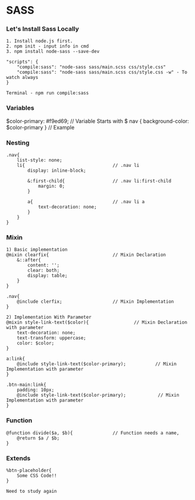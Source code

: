 # SASS

### Let's Install Sass Locally

    1. Install node.js first.
    2. npm init - input info in cmd
    3. npm install node-sass --save-dev

    "scripts": {
        "compile:sass": "node-sass sass/main.scss css/style.css"
        "compile:sass": "node-sass sass/main.scss css/style.css -w" - To watch always
    }

    Terminal - npm run compile:sass

### Variables

$color-primary: #f9ed69; // Variable Starts with $
nav { background-color: $color-primary } // Example

### Nesting

    .nav{
        list-style: none;
        li{                                 // .nav li
            display: inline-block;

            &:first-child{                  // .nav li:first-child
                margin: 0;
            }

            a{                              // .nav li a
                text-decoration: none;
            }
        }
    }

### Mixin

    1) Basic implementation
    @mixin clearfix{                        // Mixin Declaration
        &::after{
            content: '';
            clear: both;
            display: table;
        }
    }

    .nav{
        @include clerfix;                   // Mixin Implementation
    }

    2) Implementation With Parameter
    @mixin style-link-text($color){                 // Mixin Declaration with parameter
        text-decoration: none;
        text-transform: uppercase;
        color: $color;
    }

    a:link{
        @include style-link-text($color-primary);           // Mixin Implementation with parameter
    }

    .btn-main:link{
        padding: 10px;
        @include style-link-text($color-primary);            // Mixin Implementation with parameter
    }

### Function

    @function divide($a, $b){               // Function needs a name,
        @return $a / $b;
    }

### Extends

    %btn-placeholder{
        Some CSS Code!!
    }

    Need to study again
